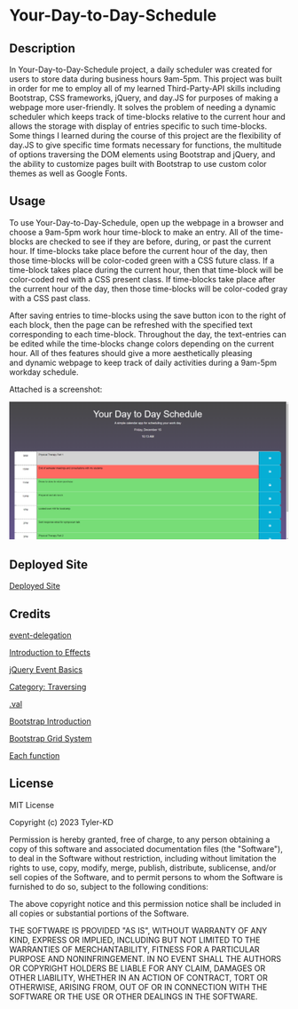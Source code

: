 # Your-Day-to-Day-Schedule

## Description

In Your-Day-to-Day-Schedule project, a daily scheduler was created for users to store data during business hours 9am-5pm.  This project was built in order for me to employ all of my learned Third-Party-API skills including Bootstrap, CSS frameworks, jQuery, and day.JS for purposes of making a webpage more user-friendly.  It solves the problem of needing a dynamic scheduler which keeps track of time-blocks relative to the current hour and allows the storage with display of entries specific to such time-blocks. Some things I learned during the course of this project are the flexibility of day.JS to give specific time formats necessary for functions, the multitude of options traversing the DOM elements using Bootstrap and jQuery, and the ability to customize pages built with Bootstrap to use custom color themes as well as Google Fonts.

## Usage

To use Your-Day-to-Day-Schedule, open up the webpage in a browser and choose a 9am-5pm work hour time-block to make an entry. All of the time-blocks are checked to see if they are before, during, or past the current hour.  If time-blocks take place before the current hour of the day, then those time-blocks will be color-coded green with a CSS future class. If a time-block takes place during the current hour, then that time-block will be color-coded red with a CSS present class. If time-blocks take place after the current hour of the day, then those time-blocks will be color-coded gray with a CSS past class.

After saving entries to time-blocks using the save button icon to the right of each block, then the page can be refreshed with the specified text corresponding to each time-block.  Throughout the day, the text-entries can be edited while the time-blocks change colors depending on the current hour.  All of thes features should give a more aesthetically pleasing  
and dynamic webpage to keep track of daily activities during a 9am-5pm workday schedule.

Attached is a screenshot:

![Screenshot](./assets/images/Your-Day-to-Day-Schedule%20Screenshot.png)

## Deployed Site

[Deployed Site](https://tyler-kd.github.io/Your-Day-to-Day-Schedule/)

## Credits

[event-delegation](https://learn.jquery.com/events/event-delegation/)

[Introduction to Effects](https://learn.jquery.com/effects/intro-to-effects/)

[jQuery Event Basics](https://learn.jquery.com/events/event-basics/)

[Category: Traversing](https://api.jquery.com/category/traversing/)

[.val](https://api.jquery.com/category/traversing/)

[Bootstrap Introduction](https://getbootstrap.com/docs/5.1/getting-started/introduction/)

[Bootstrap Grid System](https://getbootstrap.com/docs/5.1/layout/grid/)

[Each function](https://api.jquery.com/each/#each-function)

## License

MIT License

Copyright (c) 2023 Tyler-KD

Permission is hereby granted, free of charge, to any person obtaining a copy of this software and associated documentation files (the "Software"), to deal in the Software without restriction, including without limitation the rights to use, copy, modify, merge, publish, distribute, sublicense, and/or sell copies of the Software, and to permit persons to whom the Software is furnished to do so, subject to the following conditions:

The above copyright notice and this permission notice shall be included in all copies or substantial portions of the Software.

THE SOFTWARE IS PROVIDED "AS IS", WITHOUT WARRANTY OF ANY KIND, EXPRESS OR IMPLIED, INCLUDING BUT NOT LIMITED TO THE WARRANTIES OF MERCHANTABILITY, FITNESS FOR A PARTICULAR PURPOSE AND NONINFRINGEMENT. IN NO EVENT SHALL THE AUTHORS OR COPYRIGHT HOLDERS BE LIABLE FOR ANY CLAIM, DAMAGES OR OTHER LIABILITY, WHETHER IN AN ACTION OF CONTRACT, TORT OR OTHERWISE, ARISING FROM, OUT OF OR IN CONNECTION WITH THE SOFTWARE OR THE USE OR OTHER DEALINGS IN THE SOFTWARE.
